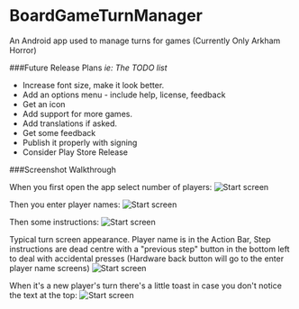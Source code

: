 BoardGameTurnManager
====================

An Android app used to manage turns for games (Currently Only Arkham Horror)

###Future Release Plans
*ie: The TODO list*

* Increase font size, make it look better.
* Add an options menu - include help, license, feedback
* Get an icon
* Add support for more games.
* Add translations if asked.
* Get some feedback
* Publish it properly with signing
* Consider Play Store Release

###Screenshot Walkthrough

When you first open the app select number of players:
![Start screen](https://raw2.github.com/James-Firth/BoardGameTurnManager/master/screenshots/Start%20Screen.png)

Then you enter player names:
![Start screen](https://raw2.github.com/James-Firth/BoardGameTurnManager/master/screenshots/Enter%20Names.png)

Then some instructions:
![Start screen](https://raw2.github.com/James-Firth/BoardGameTurnManager/master/screenshots/Start%20game.png)

Typical turn screen appearance. Player name is in the Action Bar, Step instructions are dead centre with a "previous step" button in the bottom left to deal with accidental presses (Hardware back button will go to the enter player name screens)
![Start screen](https://raw2.github.com/James-Firth/BoardGameTurnManager/master/screenshots/Turn%20appearance.png)

When it's a new player's turn there's a little toast in case you don't notice the text at the top:
![Start screen](https://raw2.github.com/James-Firth/BoardGameTurnManager/master/screenshots/Toast%20when%20next%20players%20turn.png)
